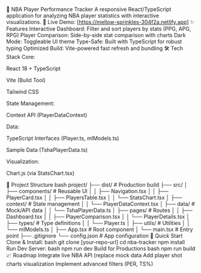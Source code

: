 🏀 NBA Player Performance Tracker
A responsive React/TypeScript application for analyzing NBA player statistics with interactive visualizations.
🔗 Live Demo: [https://mellow-sprinkles-304f2a.netlify.app]
✨ Features
Interactive Dashboard: Filter and sort players by stats (PPG, APG, RPG)
Player Comparison: Side-by-side stat comparison with charts
Dark Mode: Toggleable UI theme
Type-Safe: Built with TypeScript for robust typing
Optimized Build: Vite-powered fast refresh and bundling
🛠 Tech Stack
Core:

React 18 + TypeScript

Vite (Build Tool)

Tailwind CSS

State Management:

Context API (PlayerDataContext)

Data:

TypeScript Interfaces (Player.ts, mIModels.ts)

Sample Data (TshaPlayerData.ts)

Visualization:

Chart.js (via StatsChart.tsx)

📂 Project Structure
bash
project/
├── dist/                    # Production build
├── src/
│   ├── components/          # Reusable UI
│   │   ├── Navigation.tsx
│   │   ├── PlayerCard.tsx
│   │   ├── PlayersTable.tsx
│   │   └── StatsChart.tsx
│   ├── context/             # State management
│   │   └── PlayerDataContext.tsx
│   ├── data/                # Mock/API data
│   │   └── TshaPlayerData.ts
│   ├── pages/               # Routes
│   │   ├── Dashboard.tsx
│   │   ├── PlayerComparison.tsx
│   │   └── PlayerDetails.tsx
│   ├── types/               # Type definitions
│   │   └── Player.ts
│   ├── utils/               # Utilities
│   │   └── mIModels.ts
│   ├── App.tsx              # Root component
│   └── main.tsx             # Entry point
├── .gitignore
└── config.json              # App configuration
🚀 Quick Start
Clone & Install:
bash
git clone [your-repo-url]
cd nba-tracker
npm install
Run Dev Server:
bash
npm run dev
Build for Productions
bash
npm run build
📈 Roadmap
Integrate live NBA API (replace mock data
Add player shot charts visualization
Implement advanced filters (PER, TS%)
